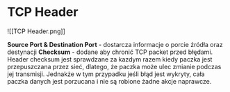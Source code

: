 # TCP Header
![[TCP Header.png]]

**Source Port & Destination Port** - dostarcza informacje o porcie źródła oraz destynacji
**Checksum** - dodane aby chronić TCP packet przed błędami. Header checksum jest sprawdzane za kazdym razem kiedy paczka jest przepuszczana przez sieć, dlatego, że paczka może ulec zmianie podczas jej transmisji. Jednakże w tym przypadku jeśli błąd jest wykryty, cała paczka danych jest porzucana i nie są robione żadne akcje naprawcze.